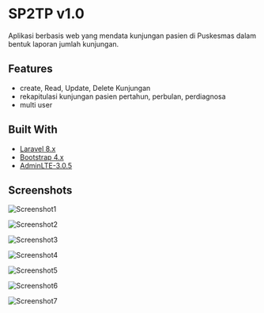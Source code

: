 # SP2TP v1.0

Aplikasi berbasis web yang mendata kunjungan pasien di Puskesmas dalam bentuk laporan jumlah kunjungan.


## Features

- create, Read, Update, Delete Kunjungan
- rekapitulasi kunjungan pasien pertahun, perbulan, perdiagnosa
- multi user

## Built With

- [Laravel 8.x](https://laravel.com/)
- [Bootstrap 4.x](https://getbootstrap.com/)
- [AdminLTE-3.0.5](https://adminlte.io/)

## Screenshots

![Screenshot1](https://drgagus.github.io/assets/img/projects/p6/01.jpg)

![Screenshot2](https://drgagus.github.io/assets/img/projects/p6/02.jpg)

![Screenshot3](https://drgagus.github.io/assets/img/projects/p6/03.jpg)

![Screenshot4](https://drgagus.github.io/assets/img/projects/p6/04.jpg)

![Screenshot5](https://drgagus.github.io/assets/img/projects/p6/05.jpg)

![Screenshot6](https://drgagus.github.io/assets/img/projects/p6/06.jpg)

![Screenshot7](https://drgagus.github.io/assets/img/projects/p6/07.jpg)